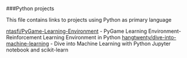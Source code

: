 ###Python projects

This file contains links to projects using Python as primary language

[ntasfi/PyGame-Learning-Environment](https://github.com/ntasfi/PyGame-Learning-Environment) - PyGame Learning Environment-Reinforcement Learning Environment in Python
[hangtwenty/dive-into-machine-learning](https://github.com/hangtwenty/dive-into-machine-learning) - Dive into Machine Learning with Python Jupyter notebook and scikit-learn
